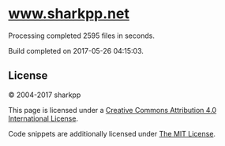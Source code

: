 # www.sharkpp.net

Processing completed 2595 files in  seconds.

Build completed on 2017-05-26 04:15:03.

## License

&copy; 2004-2017 sharkpp

This page is licensed under a [Creative Commons Attribution 4.0 International License](http://creativecommons.org/licenses/by/4.0/).

Code snippets are additionally licensed under [The MIT License](http://opensource.org/licenses/MIT).
